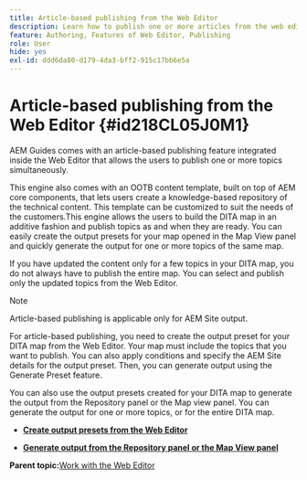 ```yaml
---
title: Article-based publishing from the Web Editor
description: Learn how to publish one or more articles from the web editor. Generate output for one or more topics in a DITA map in AEM Guides.
feature: Authoring, Features of Web Editor, Publishing
role: User
hide: yes
exl-id: ddd6da80-d179-4da3-bff2-915c17bb6e5a
---
```

# Article-based publishing from the Web Editor {#id218CL05J0M1}

AEM Guides comes with an article-based publishing feature integrated inside the Web Editor that allows the users to publish one or more topics simultaneously.

This engine also comes with an OOTB content template, built on top of AEM core components, that lets users create a knowledge-based repository of the technical content. This template can be customized to suit the needs of the customers.This engine allows the users to build the DITA map in an additive fashion and publish topics as and when they are ready. You can easily create the output presets for your map opened in the Map View panel and quickly generate the output for one or more topics of the same map.

If you have updated the content only for a few topics in your DITA map, you do not always have to publish the entire map. You can select and publish only the updated topics from the Web Editor.

>[!NOTE]
>
> Article-based publishing is applicable only for AEM Site output.

For article-based publishing, you need to create the output preset for your DITA map from the Web Editor. Your map must include the topics that you want to publish. You can also apply conditions and specify the AEM Site details for the output preset. Then, you can generate output using the Generate Preset feature.

You can also use the output presets created for your DITA map to generate the output from the Repository panel or the Map view panel. You can generate the output for one or more topics, or for the entire DITA map.

-   **[Create output presets from the Web Editor](web-editor-article-publishing-presets.md)**  

-   **[Generate output from the Repository panel or the Map View panel](web-editor-article-publishing-output.md)**  


**Parent topic:**[Work with the Web Editor](web-editor.md)
